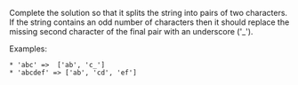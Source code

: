Complete the solution so that it splits the string into pairs of two characters. If the string contains an odd number of characters then it should replace the missing second character of the final pair with an underscore ('_').

Examples:

```
* 'abc' =>  ['ab', 'c_']
* 'abcdef' => ['ab', 'cd', 'ef']
```